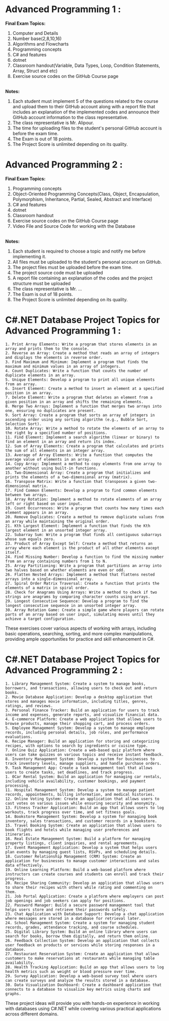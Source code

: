 # **Advanced Programming 1 :**
**Final Exam Topics:**
1. Computer and Details
2. Number base(2,8,10,16)
3. Algorithms and Flowcharts
4. Programming concepts
5. C# and features
6. dotnet
7. Classroom handout(Variable, Data Types, Loop, Condition Statements, Array, Struct and etc)
8. Exercise source codes on the GitHub Course page

<br>**Notes:**
1. Each student must implement 5 of the questions related to the course and upload them to their GitHub account along with a report file that includes an explanation of the implemented codes and announce their GitHub account information to the class representative.
2. The class representative is Mr. Alipour.
3. The time for uploading files to the student's personal GitHub account is before the exam time.
4. The Exam is out of 18 points.
5. The Project Score is unlimited depending on its quality.

# **Advanced Programming 2 :**
**Final Exam Topics:**
1. Programming concepts
2. Object-Oriented Programming Concepts(Class, Object, Encapsulation, Polymorphism, Inheritance, Partial, Sealed, Abstract and Interface)
3. C# and features
4. dotnet
5. Classroom handout
6. Exercise source codes on the GitHub Course page
7. Video File and Source Code for working with the Database

<br>**Notes:**
1. Each student is required to choose a topic and notify me before implementing it.
2. All files must be uploaded to the student's personal account on GitHub.
3. The project files must be uploaded before the exam time.
4. The project source code must be uploaded
5. A report file containing an explanation of the codes and the project structure must be uploaded
6. The class representative is Mr. ...
7. The Exam is out of 18 points.
8. The Project Score is unlimited depending on its quality.

# **C#.NET Database Project Topics for Advanced Programming 1 :**
    1. Print Array Elements: Write a program that stores elements in an array and prints them to the console.
    2. Reverse an Array: Create a method that reads an array of integers and displays the elements in reverse order.
    3. Find Maximum and Minimum: Implement a program that finds the maximum and minimum values in an array of integers.
    4. Count Duplicates: Write a function that counts the number of duplicate elements in an array.
    5. Unique Elements: Develop a program to print all unique elements from an array.
    6. Insert Element: Create a method to insert an element at a specified position in an array.
    7. Delete Element: Write a program that deletes an element from a given position in an array and shifts the remaining elements.
    8. Merge Two Arrays: Implement a function that merges two arrays into one, ensuring no duplicates are present.
    9. Sort Array: Create a program that sorts an array of integers in ascending order using any sorting algorithm (e.g., Bubble Sort, Selection Sort).
    10. Rotate Array: Write a method to rotate the elements of an array to the right by a specified number of positions.
    11. Find Element: Implement a search algorithm (linear or binary) to find an element in an array and return its index.
    12. Sum of Array Elements: Create a program that calculates and prints the sum of all elements in an integer array.
    13. Average of Array Elements: Write a function that computes the average value of elements in an array.
    14. Copy Array: Implement a method to copy elements from one array to another without using built-in functions.
    15. Two-Dimensional Array: Create a program that initializes and prints the elements of a two-dimensional array (matrix).
    16. Transpose Matrix: Write a function that transposes a given two-dimensional matrix.
    17. Find Common Elements: Develop a program to find common elements between two arrays.
    18. Array Rotation: Implement a method to rotate elements of an array left or right based on user input.
    19. Count Occurrences: Write a program that counts how many times each element appears in an array.
    20. Remove Duplicates: Create a method to remove duplicate values from an array while maintaining the original order.
    21. Kth Largest Element: Implement a function that finds the Kth largest element in an unsorted integer array.
    22. Subarray Sum: Write a program that finds all contiguous subarrays whose sum equals zero.
    23. Product of Array Except Self: Create a method that returns an array where each element is the product of all other elements except itself.
    24. Find Missing Number: Develop a function to find the missing number from an array containing numbers from 1 to N.
    25. Array Partitioning: Write a program that partitions an array into two halves based on whether elements are even or odd.
    26. Flatten Nested Arrays: Implement a method that flattens nested arrays into a single-dimensional array.
    27. Spiral Order Matrix Traversal: Create a function that prints the elements of a matrix in spiral order.
    28. Check for Anagrams Using Arrays: Write a method to check if two strings are anagrams by comparing character counts using arrays.
    29. Longest Consecutive Sequence: Develop a program to find the longest consecutive sequence in an unsorted integer array.
    30. Array Rotation Game: Create a simple game where players can rotate parts of an array based on user input, simulating moves until they achieve a target configuration.

These exercises cover various aspects of working with arrays, including basic operations, searching, sorting, and more complex manipulations, providing ample opportunities for practice and skill enhancement in C#.
# **C#.NET Database Project Topics for Advanced Programming 2 :**
    1. Library Management System: Create a system to manage books, borrowers, and transactions, allowing users to check out and return books.
    2. Movie Database Application: Develop a desktop application that stores and manages movie information, including titles, genres, ratings, and reviews.
    3. Personal Finance Tracker: Build an application for users to track income and expenses, generate reports, and visualize financial data.
    4. E-commerce Platform: Create a web application that allows users to browse products, manage their shopping cart, and process orders.
    5. Employee Management System: Develop a system to manage employee records, including personal details, job roles, and performance evaluations.
    6. Recipe Manager: Build an application for storing and categorizing recipes, with options to search by ingredients or cuisine type.
    7. Online Quiz Application: Create a web-based quiz platform where users can take quizzes on various topics and receive instant feedback.
    8. Inventory Management System: Develop a system for businesses to track inventory levels, manage suppliers, and handle purchase orders.
    9. Task Management App: Create a task management tool that allows users to create tasks, set deadlines, and track progress.
    1. 0Car Rental System: Build an application for managing car rentals, including vehicle availability, customer bookings, and payment processing.
    11. Hospital Management System: Develop a system to manage patient records, appointments, billing information, and medical histories.
    12. Online Voting System: Create an application that allows users to cast votes on various issues while ensuring security and anonymity.
    13. Fitness Tracker Application: Build an app that allows users to log workouts, track progress over time, and set fitness goals.
    14. Bookstore Management System: Develop a system for managing book inventory, sales transactions, and customer records in a bookstore.
    15. Travel Booking System: Create an application that allows users to book flights and hotels while managing user preferences and itineraries.
    16. Real Estate Management System: Build a platform for managing property listings, client inquiries, and rental agreements.
    17. Event Management Application: Develop a system that helps users plan events by managing guest lists, RSVPs, and scheduling details.
    18. Customer Relationship Management (CRM) System: Create an application for businesses to manage customer interactions and sales data effectively.
    19. Online Learning Platform: Build a web-based platform where instructors can create courses and students can enroll and track their progress.
    20. Recipe Sharing Community: Develop an application that allows users to share their recipes with others while rating and commenting on them.
    21. Job Portal Application: Create a platform where employers can post job openings and job seekers can apply for positions.
    22. Password Manager: Build a secure password management tool that helps users store and retrieve their passwords safely.
    23. Chat Application with Database Support: Develop a chat application where messages are stored in a database for retrieval later.
    24. School Management System: Create a system for managing student records, grades, attendance tracking, and course schedules.
    25. Digital Library System: Build an online library where users can search for books, borrow them digitally, and return them online.
    26. Feedback Collection System: Develop an application that collects user feedback on products or services while storing responses in a database.
    27. Restaurant Reservation System: Create an application that allows customers to make reservations at restaurants while managing table availability.
    28. Health Tracking Application: Build an app that allows users to log health metrics such as weight or blood pressure over time.
    29. Survey Application: Develop a web-based survey tool where users can create surveys and analyze the results stored in a database.
    30. Data Visualization Dashboard: Create a dashboard application that connects to a database to visualize key metrics using charts and graphs.

These project ideas will provide you with hands-on experience in working with databases using C#.NET while covering various practical applications across different domains.